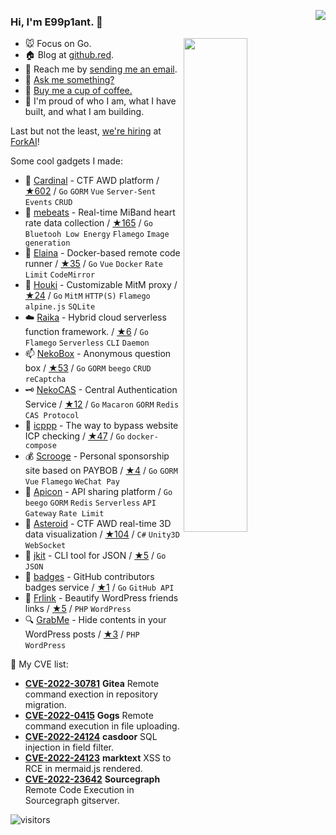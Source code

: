<a href="https://busy.moe/"><img align="right" src="https://busy.moe/badges/2?style=for-the-badge"/></a>

### Hi, I'm **E99p1ant**. 👋

<a href="https://github.com/wuhan005?tab=repositories">
  <img align="right" src="https://github-readme-stats.vercel.app/api?username=wuhan005&show_icons=true&title_color=000&icon_color=0099ff&text_color=000&bg_color=ffffff&hide_border=true#gh-light-mode-only" width="45%" />
</a>

- 🐭 Focus on Go.
- 🏠 Blog at [github.red](https://github.red).
- 📩 Reach me by [sending me an email](mailto:i@github.red).
- 💬 [Ask me something?](https://box.n3ko.co/_/e99)
- 🤤 [Buy me a cup of coffee.](https://github.com/sponsors/wuhan005/)
- 💫 I'm proud of who I am, what I have built, and what I am building.

Last but not the least, [we're hiring](https://www.zhipin.com/gongsir/dc45230954e750691nd43tu9EFY~.html) at [ForkAI](https://forkai.cn/)!

Some cool gadgets I made:
- 🚩 [Cardinal](https://github.com/vidar-team/Cardinal) - CTF AWD platform / [★602](https://github.com/vidar-team/Cardinal/stargazers) / `Go` `GORM` `Vue` `Server-Sent Events` `CRUD`
- 💓 [mebeats](https://github.com/wuhan005/mebeats) - Real-time MiBand heart rate data collection / [★165](https://github.com/wuhan005/mebeats/stargazers) / `Go` `Bluetooh Low Energy` `Flamego` `Image generation`
- 🔮 [Elaina](https://github.com/wuhan005/Elaina) - Docker-based remote code runner / [★35](https://github.com/wuhan005/Elaina/stargazers) / `Go` `Vue` `Docker` `Rate Limit` `CodeMirror`
- 🧹 [Houki](https://github.com/wuhan005/Houki) - Customizable MitM proxy / [★24](https://github.com/wuhan005/Houki/stargazers) / `Go` `MitM` `HTTP(S)` `Flamego` `alpine.js` `SQLite`
- ☁️ [Raika](https://github.com/wuhan005/Raika) - Hybrid cloud serverless function framework. / [★6](https://github.com/wuhan005/Raika/stargazers) / `Go` `Flamego` `Serverless` `CLI` `Daemon`
- 📫 [NekoBox](https://github.com/NekoWheel/NekoBox) - Anonymous question box / [★53](https://github.com/NekoWheel/NekoBox/stargazers) / `Go` `GORM` `beego` `CRUD` `reCaptcha`
- 🗝 [NekoCAS](https://github.com/NekoWheel/NekoCAS) - Central Authentication Service / [★12](https://github.com/NekoWheel/NekoCAS/stargazers) / `Go` `Macaron` `GORM` `Redis` `CAS Protocol`
- 👻 [icppp](https://github.com/wuhan005/icppp) - The way to bypass website ICP checking / [★47](https://github.com/wuhan005/icppp/stargazers) / `Go` `docker-compose`
- 💰 [Scrooge](https://github.com/wuhan005/Scrooge) - Personal sponsorship site based on PAYBOB / [★4](https://github.com/wuhan005/Scrooge/stargazers) / `Go` `GORM` `Vue` `Flamego` `WeChat Pay`
- 👾 [Apicon](https://apicon.cn/) - API sharing platform  / `Go` `beego` `GORM` `Redis` `Serverless` `API Gateway` `Rate Limit`
- 💫 [Asteroid](https://github.com/wuhan005/Asteroid) - CTF AWD real-time 3D data visualization / [★104](https://github.com/wuhan005/Asteroid/stargazers) / `C#` `Unity3D` `WebSocket`
- 🔧 [jkit](https://github.com/wuhan005/jkit) - CLI tool for JSON / [★5](https://github.com/wuhan005/jkit/stargazers) / `Go` `JSON`
- 🤝 [badges](https://github.com/wuhan005/badges) - GitHub contributors badges service / [★1](https://github.com/wuhan005/badges/stargazers) / `Go` `GitHub API`
- 🔗 [Frlink](https://github.com/wuhan005/Frlink) - Beautify WordPress friends links / [★5](https://github.com/wuhan005/Frlink/stargazers) / `PHP` `WordPress`
- 🔍 [GrabMe](https://github.com/wuhan005/GrabMe) - Hide contents in your WordPress posts / [★3](https://github.com/wuhan005/GrabMe/stargazers) / `PHP` `WordPress`


🎯 My CVE list:
- [**CVE-2022-30781**](https://github.com/advisories/GHSA-p5f9-c9j9-g8qx) **Gitea** Remote command exection in repository migration.
- [**CVE-2022-0415**](https://github.com/advisories/GHSA-5gjh-5j4f-cpwv) **Gogs** Remote command execution in file uploading.
- [**CVE-2022-24124**](https://github.com/advisories/GHSA-m358-g4rp-533r) **casdoor** SQL injection in field filter.
- [**CVE-2022-24123**](https://github.com/advisories/GHSA-wfqr-2wcw-6gjv) **marktext** XSS to RCE in mermaid.js rendered.
- [**CVE-2022-23642**](https://github.com/sourcegraph/sourcegraph/security/advisories/GHSA-qcmp-fx72-q8q9) **Sourcegraph** Remote Code Execution in Sourcegraph gitserver.


![visitors](https://visitor-badge.laobi.icu/badge?page_id=e99p1ant)

